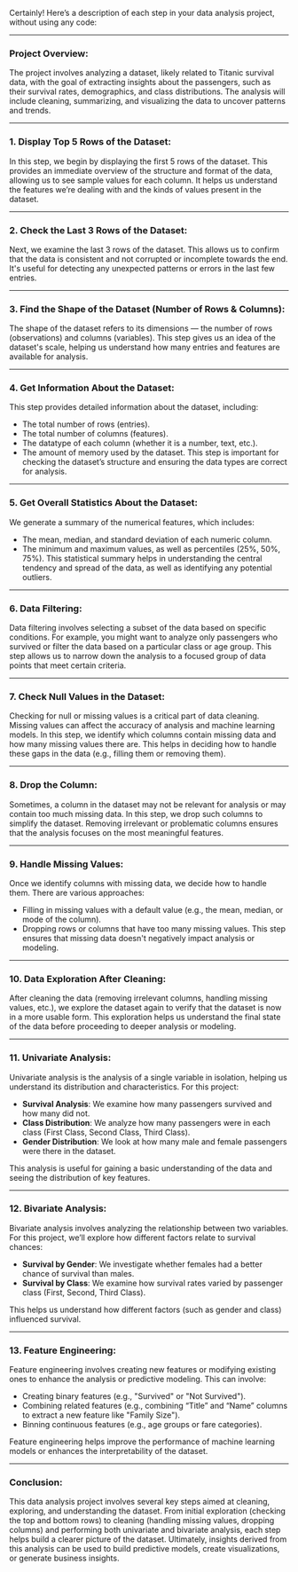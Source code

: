 Certainly! Here’s a description of each step in your data analysis project, without using any code:

---

### **Project Overview:**
The project involves analyzing a dataset, likely related to Titanic survival data, with the goal of extracting insights about the passengers, such as their survival rates, demographics, and class distributions. The analysis will include cleaning, summarizing, and visualizing the data to uncover patterns and trends.

---

### **1. Display Top 5 Rows of the Dataset:**
In this step, we begin by displaying the first 5 rows of the dataset. This provides an immediate overview of the structure and format of the data, allowing us to see sample values for each column. It helps us understand the features we’re dealing with and the kinds of values present in the dataset.

---

### **2. Check the Last 3 Rows of the Dataset:**
Next, we examine the last 3 rows of the dataset. This allows us to confirm that the data is consistent and not corrupted or incomplete towards the end. It's useful for detecting any unexpected patterns or errors in the last few entries.

---

### **3. Find the Shape of the Dataset (Number of Rows & Columns):**
The shape of the dataset refers to its dimensions — the number of rows (observations) and columns (variables). This step gives us an idea of the dataset's scale, helping us understand how many entries and features are available for analysis.

---

### **4. Get Information About the Dataset:**
This step provides detailed information about the dataset, including:
- The total number of rows (entries).
- The total number of columns (features).
- The datatype of each column (whether it is a number, text, etc.).
- The amount of memory used by the dataset.
This step is important for checking the dataset’s structure and ensuring the data types are correct for analysis.

---

### **5. Get Overall Statistics About the Dataset:**
We generate a summary of the numerical features, which includes:
- The mean, median, and standard deviation of each numeric column.
- The minimum and maximum values, as well as percentiles (25%, 50%, 75%).
This statistical summary helps in understanding the central tendency and spread of the data, as well as identifying any potential outliers.

---

### **6. Data Filtering:**
Data filtering involves selecting a subset of the data based on specific conditions. For example, you might want to analyze only passengers who survived or filter the data based on a particular class or age group. This step allows us to narrow down the analysis to a focused group of data points that meet certain criteria.

---

### **7. Check Null Values in the Dataset:**
Checking for null or missing values is a critical part of data cleaning. Missing values can affect the accuracy of analysis and machine learning models. In this step, we identify which columns contain missing data and how many missing values there are. This helps in deciding how to handle these gaps in the data (e.g., filling them or removing them).

---

### **8. Drop the Column:**
Sometimes, a column in the dataset may not be relevant for analysis or may contain too much missing data. In this step, we drop such columns to simplify the dataset. Removing irrelevant or problematic columns ensures that the analysis focuses on the most meaningful features.

---

### **9. Handle Missing Values:**
Once we identify columns with missing data, we decide how to handle them. There are various approaches:
- Filling in missing values with a default value (e.g., the mean, median, or mode of the column).
- Dropping rows or columns that have too many missing values.
This step ensures that missing data doesn't negatively impact analysis or modeling.

---

### **10. Data Exploration After Cleaning:**
After cleaning the data (removing irrelevant columns, handling missing values, etc.), we explore the dataset again to verify that the dataset is now in a more usable form. This exploration helps us understand the final state of the data before proceeding to deeper analysis or modeling.

---

### **11. Univariate Analysis:**
Univariate analysis is the analysis of a single variable in isolation, helping us understand its distribution and characteristics. For this project:
- **Survival Analysis**: We examine how many passengers survived and how many did not.
- **Class Distribution**: We analyze how many passengers were in each class (First Class, Second Class, Third Class).
- **Gender Distribution**: We look at how many male and female passengers were there in the dataset.

This analysis is useful for gaining a basic understanding of the data and seeing the distribution of key features.

---

### **12. Bivariate Analysis:**
Bivariate analysis involves analyzing the relationship between two variables. For this project, we’ll explore how different factors relate to survival chances:
- **Survival by Gender**: We investigate whether females had a better chance of survival than males.
- **Survival by Class**: We examine how survival rates varied by passenger class (First, Second, Third Class).

This helps us understand how different factors (such as gender and class) influenced survival.

---

### **13. Feature Engineering:**
Feature engineering involves creating new features or modifying existing ones to enhance the analysis or predictive modeling. This can involve:
- Creating binary features (e.g., "Survived" or "Not Survived").
- Combining related features (e.g., combining “Title” and “Name” columns to extract a new feature like "Family Size").
- Binning continuous features (e.g., age groups or fare categories).

Feature engineering helps improve the performance of machine learning models or enhances the interpretability of the dataset.

---

### **Conclusion:**
This data analysis project involves several key steps aimed at cleaning, exploring, and understanding the dataset. From initial exploration (checking the top and bottom rows) to cleaning (handling missing values, dropping columns) and performing both univariate and bivariate analysis, each step helps build a clearer picture of the dataset. Ultimately, insights derived from this analysis can be used to build predictive models, create visualizations, or generate business insights.


